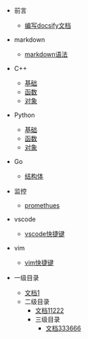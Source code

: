 * 前言

    * [编写docsify文档](zh-cn/README.md)
- markdown
    - [markdown语法](zh-cn/markdown/markdown.md)
- C++

  - [基础](zh-cn/C++/base.md)
  - [函数](zh-cn/C++/func.md)
  - [对象](zh-cn/C++/object.md)
- Python

  - [基础](zh-cn/Python/base.md)
  - [函数](zh-cn/Python/func.md)
  - [对象](zh-cn/Python/object.md)

- Go

  - [ 结构体](zh-cn/Go/struck.md)
  
- 监控
  - [promethues](zh-cn/监控/prometheus/告警带图.md)
  
- vscode
  - [vscode快捷键](zh-cn/vscode/快捷键.md)
  
- vim
  - [vim快捷键]( zh-cn/vim/快捷键.md)
  
- 一级目录
  - [文档1](zh-cn/vscode/快捷键.md)
  - 二级目录
    - [文档11222](zh-cn/vscode/快捷键.md)
    -  三级目录
       - [文档333666](zh-cn/vscode/快捷键.md)  